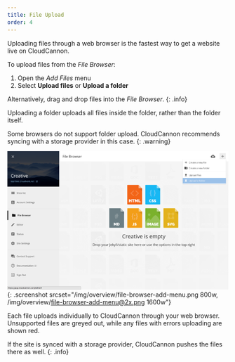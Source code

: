 ```yaml
---
title: File Upload
order: 4
---
```


Uploading files through a web browser is the fastest way to get a website live on CloudCannon.

To upload files from the *File Browser*:

1. Open the *Add Files* menu
2. Select **Upload files** or **Upload a folder**

Alternatively, drag and drop files into the *File Browser*.
{: .info}

Uploading a folder uploads all files inside the folder, rather than the folder itself.

Some browsers do not support folder upload. CloudCannon recommends syncing with a storage provider in this case.
{: .warning}

![File Browser with Add Files menu open](/img/overview/file-browser-add-menu.png){: .screenshot srcset="/img/overview/file-browser-add-menu.png 800w, /img/overview/file-browser-add-menu@2x.png 1600w"}

Each file uploads individually to CloudCannon through your web browser. Unsupported files are greyed out, while any files with errors uploading are shown red.

If the site is synced with a storage provider, CloudCannon pushes the files there as well.
{: .info}
